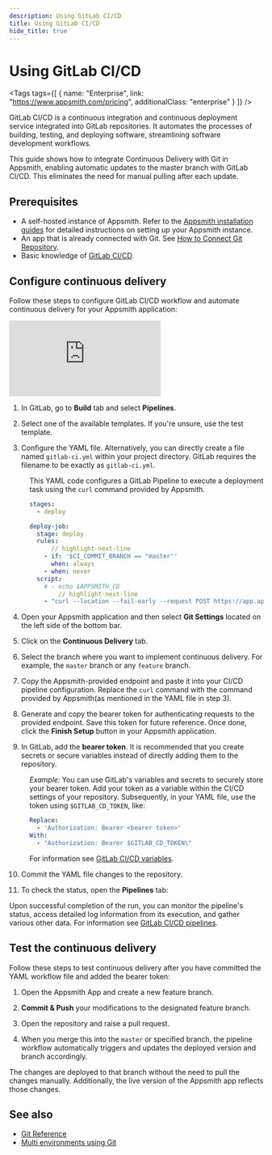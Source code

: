 ```yaml
---
description: Using GitLab CI/CD
title: Using GitLab CI/CD
hide_title: true
---
```


<!-- vale off -->

<div className="tag-wrapper">
 <h1>Using GitLab CI/CD</h1>

<Tags
tags={[
{ name: "Enterprise", link: "https://www.appsmith.com/pricing", additionalClass: "enterprise" }
]}
/>

</div>

<!-- vale on -->

GitLab CI/CD is a continuous integration and continuous deployment service integrated into GitLab repositories. It automates the processes of building, testing, and deploying software, streamlining software development workflows.


This guide shows how to integrate Continuous Delivery with Git in Appsmith, enabling automatic updates to the master branch with GitLab CI/CD. This eliminates the need for manual pulling after each update.

## Prerequisites

* A self-hosted instance of Appsmith. Refer to the [Appsmith installation guides](/getting-started/setup/installation-guides) for detailed instructions on setting up your Appsmith instance.
* An app that is already connected with Git. See [How to Connect Git Repository](/advanced-concepts/version-control-with-git/guides/overview#connect-git-repository).
* Basic knowledge of [GitLab CI/CD](https://docs.gitlab.com/ee/ci/).

## Configure continuous delivery

Follow these steps to configure GitLab CI/CD workflow and automate continuous delivery for your Appsmith application:


<div style={{ position: "relative", paddingBottom: "calc(50.520833333333336% + 41px)", height: "0", width: "100%" }}>
  <iframe src="https://demo.arcade.software/n7sYdZoQIEZe62Ji5oo4?embed" frameborder="0" loading="lazy" webkitallowfullscreen mozallowfullscreen allowfullscreen style={{ position: "absolute", top: "0", left: "0", width: "100%", height: "100%", colorScheme: "light" }} title="Appsmith | Connect Data">
  </iframe>
</div>

1. In GitLab, go to **Build** tab and select **Pipelines**.

2. Select one of the available templates. If you're unsure, use the test template.

3. Configure the YAML file. Alternatively, you can directly create a file named `gitlab-ci.yml` within your project directory. GitLab requires the filename to be exactly as `gitlab-ci.yml`.


<dd>






This YAML code configures a GitLab Pipeline to execute a deployment task using the `curl` command provided by Appsmith.

```yaml
stages:
  - deploy

deploy-job:
  stage: deploy
  rules:
      // highlight-next-line
    - if: '$CI_COMMIT_BRANCH == "master"'
      when: always
    - when: never
  script:
    # - echo $APPSMITH_CD
        // highlight-next-line
    - "curl --location --fail-early --request POST https://app.appsmith.com/api/v1/git/deploy/app/66042fd670bf652918?branchName=master --header \"Authorization: Bearer $APPSMITH_CD\""
```

</dd>

4. Open your Appsmith application and then select **Git Settings** located on the left side of the bottom bar.

5. Click on the **Continuous Delivery** tab.

6. Select the branch where you want to implement continuous delivery. For example, the `master` branch or any `feature` branch.

7. Copy the Appsmith-provided endpoint and paste it into your CI/CD pipeline configuration. Replace the `curl` command with the command provided by Appsmith(as mentioned in the YAML file in step 3).

8. Generate and copy the bearer token for authenticating requests to the provided endpoint. Save this token for future reference. Once done, click the **Finish Setup** button in your Appsmith application.

9. In GitLab, add the **bearer token**. It is recommended that you create secrets or secure variables instead of directly adding them to the repository. 


<dd>


*Example:* You can use GitLab's variables and secrets to securely store your bearer token. Add your token as a variable within the CI/CD settings of your repository. Subsequently, in your YAML file, use the token using `$GITLAB_CD_TOKEN`, like:


```yaml
Replace:
  - 'Authorization: Bearer <bearer token>'
With:
  - "Authorization: Bearer $GITLAB_CD_TOKEN\"
```



For information see [GitLab CI/CD variables](https://docs.gitlab.com/ee/ci/variables/).

</dd>

10. Commit the YAML file changes to the repository.


11. To check the status, open the **Pipelines** tab:


 <ZoomImage
        src="/img/gitlab-cd-img.png"
        alt=""
        caption="Pipeline Status"
        lazyLoad="true"
/>


Upon successful completion of the run, you can monitor the pipeline's status, access detailed log information from its execution, and gather various other data. For information see [GitLab CI/CD pipelines](https://docs.gitlab.com/ee/ci/pipelines/).




## Test the continuous delivery

Follow these steps to test continuous delivery after you have committed the YAML workflow file and added the bearer token:

1. Open the Appsmith App and create a new feature branch.

2. **Commit & Push** your modifications to the designated feature branch.

3. Open the repository and raise a pull request.

4. When you merge this into the `master` or specified branch, the pipeline workflow automatically triggers and updates the deployed version and branch accordingly.

The changes are deployed to that branch without the need to pull the changes manually. Additionally, the live version of the Appsmith app reflects those changes. 









## See also

- [Git Reference](/advanced-concepts/version-control-with-git/reference/git-settings)
- [Multi environments using Git](/advanced-concepts/version-control-with-git/environments-with-git)